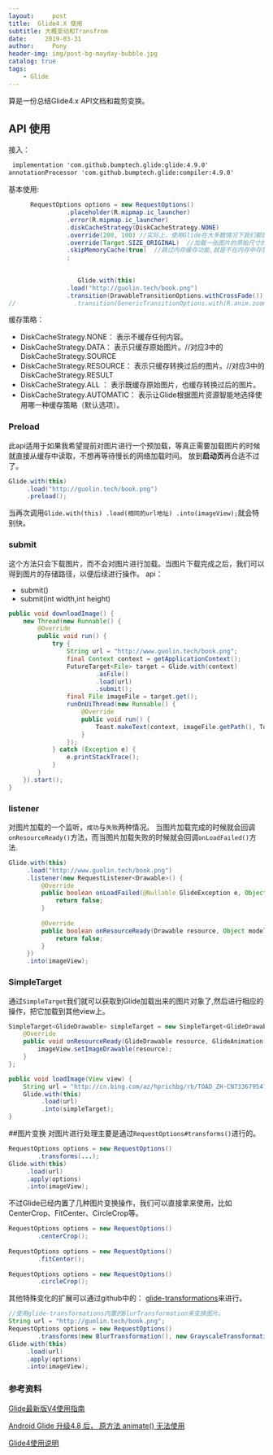 ```yaml
---
layout:     post
title:  Glide4.X 使用
subtitle: 大概变动和Transfrom
date:     2019-03-31
author:     Pony
header-img: img/post-bg-mayday-bubble.jpg
catalog: true
tags:
    - Glide
---
```



算是一份总结Glide4.x API文档和裁剪变换。

## API 使用
接入：

```xml
 implementation 'com.github.bumptech.glide:glide:4.9.0'
annotationProcessor 'com.github.bumptech.glide:compiler:4.9.0'
```

基本使用:

```java
      RequestOptions options = new RequestOptions()
                .placeholder(R.mipmap.ic_launcher)
                .error(R.mipmap.ic_launcher)
                .diskCacheStrategy(DiskCacheStrategy.NONE)
                .override(200, 100) //实际上，使用Glide在大多数情况下我们都是不需要指定图片大小的，因为Glide会自动根据ImageView的大小来决定图片的大小，以此保证图片不会占用过多的内存从而引发OOM。不过，如果你真的有这样的需求，必须给图片指定一个固定的大小，Glide仍然是支持这个功能的。修改Glide加载部分的代码
                .override(Target.SIZE_ORIGINAL)  //加载一张图片的原始尺寸的话
                .skipMemoryCache(true)  //跳过内存缓存功能,就是不在内存中存放图片。
                ;
                
                
                   Glide.with(this)
                .load("http://guolin.tech/book.png")
                .transition(DrawableTransitionOptions.withCrossFade());//TransitionOptions决定图片加载完成如何从占位符图片(或者之前的图片)过渡。
//                .transition(GenericTransitionOptions.with(R.anim.zoom_in))  //原方法 animate() 无法使用 替换成现在的GenericTransitionOptions.with(R.anim.zoom_in)去加载xml动画

```


缓存策略：
* DiskCacheStrategy.NONE： 表示不缓存任何内容。
* DiskCacheStrategy.DATA： 表示只缓存原始图片。//对应3中的DiskCacheStrategy.SOURCE
* DiskCacheStrategy.RESOURCE： 表示只缓存转换过后的图片。//对应3中的DiskCacheStrategy.RESULT
* DiskCacheStrategy.ALL ： 表示既缓存原始图片，也缓存转换过后的图片。
* DiskCacheStrategy.AUTOMATIC： 表示让Glide根据图片资源智能地选择使用哪一种缓存策略（默认选项）。

### Preload

此api适用于如果我希望提前对图片进行一个预加载，等真正需要加载图片的时候就直接从缓存中读取，不想再等待慢长的网络加载时间。
放到**启动页**再合适不过了。

```java
Glide.with(this)
     .load("http://guolin.tech/book.png")
     .preload();
```

当再次调用`Glide.with(this)
     .load(相同的url地址)
     .into(imageView);`就会特别快。
     
### submit
这个方法只会下载图片，而不会对图片进行加载。当图片下载完成之后，我们可以得到图片的存储路径，以便后续进行操作。
api：
* submit()
* submit(int width,int height)

```java
public void downloadImage() {
    new Thread(new Runnable() {
        @Override
        public void run() {
            try {
                String url = "http://www.guolin.tech/book.png";
                final Context context = getApplicationContext();
                FutureTarget<File> target = Glide.with(context)
                        .asFile()
                        .load(url)
                        .submit();
                final File imageFile = target.get();
                runOnUiThread(new Runnable() {
                    @Override
                    public void run() {
                        Toast.makeText(context, imageFile.getPath(), Toast.LENGTH_LONG).show();
                    }
                });
            } catch (Exception e) {
                e.printStackTrace();
            }
        }
    }).start();
}
```

### listener
对图片加载的一个监听，`成功`与`失败`两种情况。
当图片加载完成的时候就会回调`onResourceReady()`方法，而当图片加载失败的时候就会回调`onLoadFailed()`方法.
```java
Glide.with(this)
     .load("http://www.guolin.tech/book.png")
     .listener(new RequestListener<Drawable>() {
         @Override
         public boolean onLoadFailed(@Nullable GlideException e, Object model, Target<Drawable> target, boolean isFirstResource) {
             return false;
         }
 
         @Override
         public boolean onResourceReady(Drawable resource, Object model, Target<Drawable> target, DataSource dataSource, boolean isFirstResource) {
             return false;
         }
     })
     .into(imageView);
```

### SimpleTarget
通过`SimpleTarget`我们就可以获取到Glide加载出来的图片对象了,然后进行相应的操作，把它加载到其他view上。
```java
SimpleTarget<GlideDrawable> simpleTarget = new SimpleTarget<GlideDrawable>() {
    @Override
    public void onResourceReady(GlideDrawable resource, GlideAnimation glideAnimation) {
        imageView.setImageDrawable(resource);
    }
};

public void loadImage(View view) {
    String url = "http://cn.bing.com/az/hprichbg/rb/TOAD_ZH-CN7336795473_1920x1080.jpg";
    Glide.with(this)
         .load(url)
         .into(simpleTarget);
}
```

##图片变换
对图片进行处理主要是通过`RequestOptions#transforms()`进行的。

```java
RequestOptions options = new RequestOptions()
        .transforms(...);
Glide.with(this)
     .load(url)
     .apply(options)
     .into(imageView);
```

不过Glide已经内置了几种图片变换操作，我们可以直接拿来使用，比如CenterCrop、FitCenter、CircleCrop等。
```java
RequestOptions options = new RequestOptions()
        .centerCrop();
 
RequestOptions options = new RequestOptions()
        .fitCenter();
 
RequestOptions options = new RequestOptions()
        .circleCrop();
```
其他特殊变化的扩展可以通过github中的：
[glide-transformations](https://github.com/wasabeef/glide-transformations)来进行。

```java
//使用glide-transformations内置的BlurTransformation来变换图片。
String url = "http://guolin.tech/book.png";
RequestOptions options = new RequestOptions()
        .transforms(new BlurTransformation(), new GrayscaleTransformation());
Glide.with(this)
     .load(url)
     .apply(options)
     .into(imageView);
```


### 参考资料
[Glide最新版V4使用指南](https://blog.csdn.net/u013005791/article/details/74532091/#52-transitionoptions)


[Android Glide 升级4.8 后， 原方法 animate() 无法使用](https://blog.csdn.net/shijianduan1/article/details/86675168)


[Glide4使用说明](https://blog.csdn.net/u013320868/article/details/78839875)